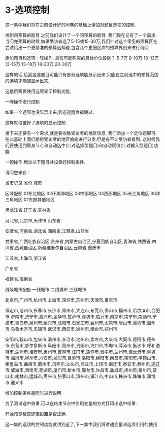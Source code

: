 # 3-选项控制

这一集中我们将在之前设计好的问卷的基础上增加对题目选项的控制.

找到问预算的题目
之前我们设计了一个问预算的题目.
我们现在又有了一个需求:当问完预算的时候,如果受访者选了5-15或15-30万,我们针对这个常见的预算区在尝试给出一个更精准的预算选择题,包含几个更细层次的预算界别来进行询问

添加题目和选项一阵操作.
最有可能购买的具体价位段是？
5-7万
8-10万
10-13万
13-15万
15-18万
18-20万
20-30万

这样的话,后面这道题目可能只有部分选项能展示出来,只能在之前选中的预算范围的选项才能被显示出来,

这是后需要使用选项显示控制功能,

一阵操作进行控制

如果一个选项也没显示出来,则这道题会被跳过.

这样就设置好了选项的显示控制.

接下来还要有一个需求,就是要收集受访者的地区信息,
我们添加一个定位题即可,在此基础上我们想将受访者的地区偷偷进行分类.但是有不让受访者看到.
这时候我们要使用到替身节点和自动选中(针对选择型题目)和自动赋值(针对输入型题目)功能.

一顿操作,增加以下题目并设置好控制条件.

请问您来自：

省市记录
省份
城市

区域配额
01东北地区
02环渤海地区
03中部地区
04西部地区
05长三角地区
06珠三角地区
07东部其他地区

黑龙江省,辽宁省,吉林省

河北省,北京市,天津市,山东省

安徽省,河南省,湖北省,湖南省,江西省,山西省

甘肃省,广西壮族自治区,贵州省,内蒙古自治区,宁夏回族自治区,青海省,陕西省,四川省,西藏自治区,新疆维吾尔自治区,云南省,重庆市

江苏省,上海市,浙江省

广东省

福建省,海南省

线级城市配额
一线城市
二线城市
三线城市

北京市,广州市,杭州市,上海市,深圳市,苏州市,天津市,重庆市

保定市,沧州市,长春市,长沙市,常州市,大连市,东莞市,佛山市,福州市,哈尔滨市,合肥市,济南市,济宁市,嘉兴市,金华市,拉萨市,廊坊市,临沂市,南京市,南宁市,南通市,宁波市,青岛市,泉州市,绍兴市,沈阳市,石家庄市,台州市,太原市,唐山市,潍坊市,温州市,乌鲁木齐市,无锡市,武汉市,西安市,徐州市,烟台市,郑州市

安阳市,鞍山市,包头市,滨州市,长治市,池州市,崇左市,大庆市,大同市,德阳市,德州市,东营市,鄂尔多斯市,阜阳市,赣州市,贵阳市,海口市,邯郸市,菏泽市,衡水市,呼和浩特市,湖州市,淮安市,惠州市,吉林市,江门市,焦作市,晋中市,兰州市,连云港市,聊城市,临汾市,柳州市,六安市,龙岩市,吕梁市,洛阳市,绵阳市,南昌市,南阳市,平顶山市,秦皇岛市,曲靖市,衢州市,日照市,汕头市,商丘市,上饶市,宿迁市,泰安市,泰州市,通辽市,威海市,渭南市,芜湖市,厦门市,新乡市,邢台市,许昌市,盐城市,扬州市,银川市,营口市,榆林市,运城市,枣庄市,张家口市,漳州市,镇江市,中山市,株洲市,珠海市,淄博市,遵义市

增加控制条件是同时进行说明.

为了测试选中效果,可以在结束节点中引用变量的方式打印出选中结果.

开始预览检查逻辑设置是否正确.

这一集的选项的控制功能就讲到这了,下一集中我们将讲述变量和选项引用的使用.

